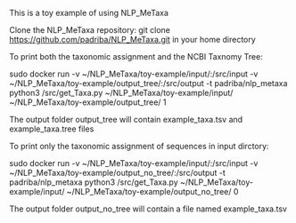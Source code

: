 This is a toy example of using NLP_MeTaxa


Clone the NLP_MeTaxa repository: git clone https://github.com/padriba/NLP_MeTaxa.git in your home directory

To print both the taxonomic assignment and the  NCBI Taxnomy Tree: 

sudo docker run -v ~/NLP_MeTaxa/toy-example/input/:/src/input -v ~/NLP_MeTaxa/toy-example/output_tree/:/src/output -t padriba/nlp_metaxa python3 /src/get_Taxa.py ~/NLP_MeTaxa/toy-example/input/ ~/NLP_MeTaxa/toy-example/output_tree/ 1

The output folder output_tree will contain example_taxa.tsv and example_taxa.tree files

To print only the taxonomic assignment of sequences in input dirctory:

sudo docker run -v ~/NLP_MeTaxa/toy-example/input/:/src/input -v ~/NLP_MeTaxa/toy-example/output_no_tree/:/src/output -t padriba/nlp_metaxa python3 /src/get_Taxa.py ~/NLP_MeTaxa/toy-example/input/ ~/NLP_MeTaxa/toy-example/output_no_tree/ 0

The output folder output_no_tree will contain a file named example_taxa.tsv
